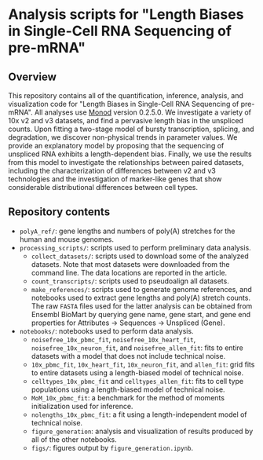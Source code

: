 # Analysis scripts for "Length Biases in Single-Cell RNA Sequencing of pre-mRNA"

## Overview

This repository contains all of the quantification, inference, analysis, and visualization code for "Length Biases in Single-Cell RNA Sequencing of pre-mRNA". All analyses use [Monod](https://github.com/pachterlab/monod) version 0.2.5.0. We investigate a variety of 10x v2 and v3 datasets, and find a pervasive length bias in the unspliced counts. Upon fitting a two-stage model of bursty transcription, splicing, and degradation, we discover non-physical trends in parameter values. We provide an explanatory model by proposing that the sequencing of unspliced RNA exhibits a length-dependent bias. Finally, we use the results from this model to investigate the relationships between paired datasets, including the characterization of differences between v2 and v3 technologies and the investigation of marker-like genes that show considerable distributional differences between cell types.

## Repository contents 

* `polyA_ref/`: gene lengths and numbers of poly(A) stretches for the human and mouse genomes.
* `processing_scripts/`: scripts used to perform preliminary data analysis.
  * `collect_datasets/`: scripts used to download some of the analyzed datasets. Note that most datasets were downloaded from the command line. The data locations are reported in the article. 
  * `count_transcripts/`: scripts used to pseudoalign all datasets.
  * `make_references/`: scripts used to generate genome references, and notebooks used to extract gene lengths and poly(A) stretch counts. The raw `FASTA` files used for the latter analysis can be obtained from Ensembl BioMart by querying gene name, gene start, and gene end properties for Attributes -> Sequences -> Unspliced (Gene).
* `notebooks/`: notebooks used to perform data analysis.
  *  `noisefree_10x_pbmc_fit`, `noisefree_10x_heart_fit`, `noisefree_10x_neuron_fit`, and `noisefree_allen_fit`: fits to entire datasets with a model that does not include technical noise.
  *  `10x_pbmc_fit`, `10x_heart_fit`, `10x_neuron_fit`, and `allen_fit`: grid fits to entire datasets using a length-biased model of technical noise.
  *  `celltypes_10x_pbmc_fit` and `celltypes_allen_fit`: fits to cell type populations using a length-biased model of technical noise.
  *  `MoM_10x_pbmc_fit`: a benchmark for the method of moments initialization used for inference.
  *  `nolengths_10x_pbmc_fit`: a fit using a length-independent model of technical noise.
  *  `figure_generation`: analysis and visualization of results produced by all of the other notebooks.
  *  `figs/`: figures output by `figure_generation.ipynb`.
